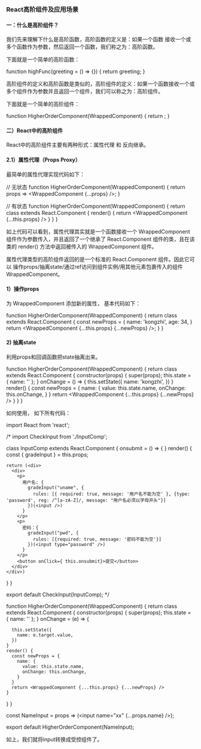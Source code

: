 
### React高阶组件及应用场景

#### 一：什么是高阶组件？

我们先来理解下什么是高阶函数，高阶函数的定义是：如果一个函数 接收一个或多个函数作为参数，然后返回一个函数，我们称之为：高阶函数。

下面就是一个简单的高阶函数：

function highFunc(greeting = () => {}) {
  return greeting;
}

高阶组件的定义和高阶函数是类似的，高阶组件的定义：如果一个函数接收一个或多个组件作为参数并且返回一个组件，我们可以称之为：高阶组件。

下面就是一个简单的高阶组件：

function HigherOrderComponent(WrappedComponent) {
  return <WrappedComponent />;
}

#### 二）React中的高阶组件

React中的高阶组件主要有两种形式：属性代理 和 反向继承。

#### 2.1）属性代理（Props Proxy）

最简单的属性代理实现代码如下：

// 无状态
function HigherOrderComponent(WrappedComponent) {
  return props => <WrappedComponent {...props} />;
}

// 有状态
function HigherOrderComponent(WrappedComponent) {
  return class extends React.Component {
    render() {
      return <WrappedComponent {...this.props} />
    }
  }
}

如上代码可以看到，属性代理其实就是一个函数接收一个 WrappedComponent 组件作为参数传入，并且返回了一个继承了 React.Component 组件的类，且在该类的 render() 方法中返回被传入的 WrappedComponent 组件。

属性代理类型的高阶组件返回的是一个标准的 React.Component 组件。因此它可以 操作props/抽离state/通过ref访问到组件实例/用其他元素包裹传入的组件 WrappedComponent。

#### 1）操作props

为 WrappedComponent 添加新的属性， 基本代码如下：

function HigherOrderComponent(WrappedComponent) {
  return class extends React.Component {
    const newProps = {
      name: 'kongzhi',
      age: 34,
    }
    return <WrappedComponent {...this.props} {...newProps} />;
  }
}

#### 2) 抽离state

利用props和回调函数把state抽离出来。

function HigherOrderComponent(WrappedComponent) {
  return class extends React.Component {
    constructor(props) {
      super(props);
      this.state = {
        name: ''
      };
    }
    onChange = () => {
      this.setState({
        name: 'kongzhi',
      })
    }
    render() {
      const newProps = {
        name: {
          value: this.state.name,
          onChange: this.onChange,
        }
      }
      return <WrappedComponent {...this.props} {...newProps} />
    }
  }
}

如何使用， 如下所有代码：


import React from 'react';

/*
import CheckInput from './InputComp';

class InputComp extends React.Component { 
  onsubmit = () => { }
  render() { 
    const { gradeInput } = this.props;

    return (<div>
      <div>
        <p>
          用户名: {
            gradeInput("uname", {
              rules: [{ required: true, message: '用户名不能为空' }, {type: 'password', reg: /^[a-zA-Z]/, message: "用户名必须以字母开头"}]
            })(<input />)
          }
        </p>
        <p>
          密码：{
            gradeInput("pwd", {
              rules: [{required: true, message: '密码不能为空'}]
            })(<input type="password" />)
          }
        </p>
        <button onClick={ this.onsubmit}>提交</button>
      </div>
    </div>)
  }
}

export default CheckInput(InputComp);
*/

function HigherOrderComponent(WrappedComponent) {
  return class extends React.Component {
    constructor(props) {
      super(props);
      this.state = {
        name: ''
      };
    }
    onChange = (e) => {
      
      this.setState({
        name: e.target.value,
      })
    }
    render() {
      const newProps = {
        name: {
          value: this.state.name,
          onChange: this.onChange,
        }
      }
      return <WrappedComponent {...this.props} {...newProps} />
    }
  }
}

const NameInput = props => (<input name="xx" {...props.name} />);

export default HigherOrderComponent(NameInput);

如上，我们就将input转换成受控组件了。









